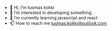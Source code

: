 - 👋 Hi, I’m tuomas kokki 
- 👀 I’m interested in developing something
- 🌱 I’m currently learning javascript and react
- 📫 How to reach me tuomas.kokki@outlook.com
